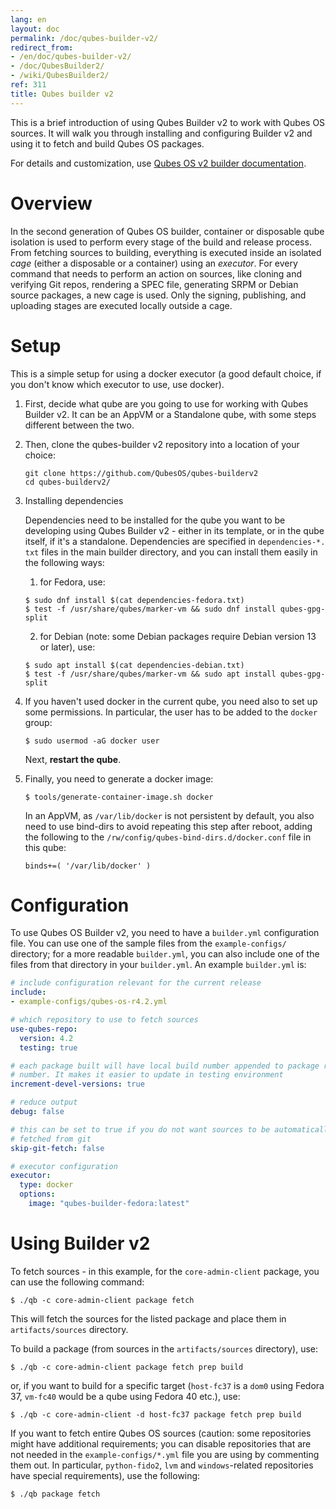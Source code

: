 ```yaml
---
lang: en
layout: doc
permalink: /doc/qubes-builder-v2/
redirect_from:
- /en/doc/qubes-builder-v2/
- /doc/QubesBuilder2/
- /wiki/QubesBuilder2/
ref: 311
title: Qubes builder v2
---
```


This is a brief introduction of using Qubes Builder v2 to work with Qubes OS
sources. It will walk you through installing and configuring Builder v2 and
using it to fetch and build Qubes OS packages.

For details and customization, use [Qubes OS v2 builder documentation](https://github.com/QubesOS/qubes-builderv2/).

# Overview

In the second generation of Qubes OS builder, container or disposable qube
isolation is used to perform every stage of the build and release process.
From fetching sources to building, everything is executed inside an isolated
*cage* (either a disposable or a container) using an *executor*. For every
command that needs to perform an action on sources, like cloning and
verifying Git repos, rendering a SPEC file, generating SRPM or Debian
source packages, a new cage is used. Only the signing, publishing, and
uploading stages are executed locally outside a cage.


# Setup

This is a simple setup for using a docker executor (a good default choice,
if you don't know which executor to use, use docker).

1. First, decide what qube are you going to use for working with Qubes
   Builder v2. It can be an AppVM or a Standalone qube, with some steps
   different between the two.

2. Then, clone the qubes-builder v2 repository into a location of your
   choice:
    ```shell
    git clone https://github.com/QubesOS/qubes-builderv2
    cd qubes-builderv2/
    ```

3. Installing dependencies

   Dependencies need to be installed for the qube you want to be developing
   using Qubes Builder v2 - either in its template, or in the qube itself,
   if it's a standalone.
    Dependencies are specified in `dependencies-*.
   txt` files in the main builder directory, and you can install them easily
   in the following ways:
   1. for Fedora, use:
    ```shell
    $ sudo dnf install $(cat dependencies-fedora.txt)
    $ test -f /usr/share/qubes/marker-vm && sudo dnf install qubes-gpg-split
   ```
   2. for Debian (note: some Debian packages require Debian version 13 or
      later), use:
    ```shell
    $ sudo apt install $(cat dependencies-debian.txt)
    $ test -f /usr/share/qubes/marker-vm && sudo apt install qubes-gpg-split
   ```

4. If you haven't used docker in the current qube, you need also to set up
   some permissions. In particular, the user has to be added to the `docker`
   group:
    ```shell
   $ sudo usermod -aG docker user
    ```
    Next, **restart the qube**.

5. Finally, you need to generate a docker image:
    ```shell
   $ tools/generate-container-image.sh docker
    ```

   In an AppVM, as `/var/lib/docker` is not persistent by default, you also
   need to use bind-dirs to avoid repeating this step after reboot, adding
   the following to the `/rw/config/qubes-bind-dirs.d/docker.conf` file in
   this qube:

   ```
   binds+=( '/var/lib/docker' )
   ```

# Configuration

To use Qubes OS Builder v2, you need to have a `builder.yml` configuration file.
You can use one of the sample files from the `example-configs/` directory; for a
more readable `builder.yml`, you can also include one of the files from that
directory in your `builder.yml`. An example `builder.yml` is:

```yaml
# include configuration relevant for the current release
include:
- example-configs/qubes-os-r4.2.yml

# which repository to use to fetch sources
use-qubes-repo:
  version: 4.2
  testing: true

# each package built will have local build number appended to package release
# number. It makes it easier to update in testing environment
increment-devel-versions: true

# reduce output
debug: false

# this can be set to true if you do not want sources to be automatically
# fetched from git
skip-git-fetch: false

# executor configuration
executor:
  type: docker
  options:
    image: "qubes-builder-fedora:latest"

```


# Using Builder v2

To fetch sources - in this example, for the `core-admin-client` package, you
can use the following command:

```shell
$ ./qb -c core-admin-client package fetch
```

This will fetch the sources for the listed package and place them in
`artifacts/sources` directory.

To build a package (from sources in the `artifacts/sources` directory), use:

```shell
$ ./qb -c core-admin-client package fetch prep build
```

or, if you want to build for a specific target (`host-fc37` is a `dom0`
using Fedora 37, `vm-fc40` would be a qube using Fedora 40 etc.), use:

```shell
$ ./qb -c core-admin-client -d host-fc37 package fetch prep build
```

If you want to fetch entire Qubes OS sources (caution: some repositories might
have additional requirements; you can disable repositories that are not
needed in the `example-configs/*.yml` file you are using by commenting them
out. In particular, `python-fido2`, `lvm` and `windows`-related repositories
have
special requirements), use the following:

```shell
$ ./qb package fetch
```
